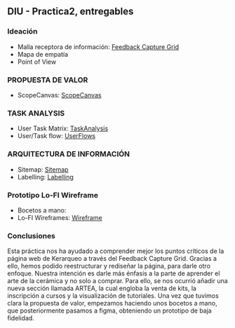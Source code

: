 ## DIU - Practica2, entregables

### Ideación 
* Malla receptora de información: [Feedback Capture Grid](./1.FeedbackCaptureGrid/feedback_capture_grid.pdf)
* Mapa de empatía
* Point of View 


### PROPUESTA DE VALOR
* ScopeCanvas: [ScopeCanvas](./2.ScopeCanvas/ScopeCanvas.pdf)


### TASK ANALYSIS

* User Task Matrix: [TaskAnalysis](./3.UserFlows/TaskAnalysis.pdf)
* User/Task flow: [UserFlows](./3.UserFlows/Userflows.pdf)


### ARQUITECTURA DE INFORMACIÓN

* Sitemap:  [Sitemap](./4.Sitemap/Sitemap.pdf) 
* Labelling:  [Labelling](./4.Sitemap/Labelling.pdf) 


### Prototipo Lo-FI Wireframe 
* Bocetos a mano:
* Lo-FI Wireframes:  [Wireframe](./5.Wireframes/Wireframes.pdf)


### Conclusiones  
Esta práctica nos ha ayudado a comprender mejor los puntos críticos de la página web de Kerarqueo a través del Feedback Capture Grid. Gracias a ello, hemos podido reestructurar y rediseñar la página, para darle otro enfoque. Nuestra intención es darle más énfasis a la parte de aprender el arte de la cerámica y no solo a comprar. Para ello, se nos ocurrió añadir una nueva sección llamada ARTEA, la cual engloba la venta de kits, la inscripción a cursos y la visualización de tutoriales. Una vez que tuvimos clara la propuesta de valor, empezamos haciendo unos bocetos a mano, que posteriormente pasamos a figma, obteniendo un prototipo de baja fidelidad.
